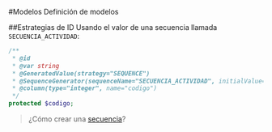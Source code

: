 #Modelos
Definición de modelos

##Estrategias de ID
Usando el valor de una secuencia llamada `SECUENCIA_ACTIVIDAD`:
```php
/**
 * @id
 * @var string
 * @GeneratedValue(strategy="SEQUENCE")
 * @SequenceGenerator(sequenceName="SECUENCIA_ACTIVIDAD", initialValue=1, allocationSize=1)
 * @column(type="integer", name="codigo")
 */
protected $codigo;
```
> ¿Cómo crear una [secuencia](oracle.md#secuencias)?
